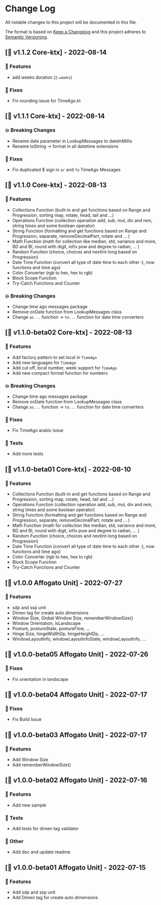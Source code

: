 # Change Log

All notable changes to this project will be documented in this file.

The format is based on [Keep a Changelog](http://keepachangelog.com/)
and this project adheres to [Semantic Versioning](http://semver.org/).

## [🐛 v1.1.2 Core-ktx] - 2022-08-14

### 🚀 Features

* add weeks duration (`2.weeks`)

### 🐛 Fixes

* Fix rounding issue for TimeAgo.kt

## [🐛 v1.1.1 Core-ktx] - 2022-08-14

### 💥 Breaking Changes

* Rename date parameter in LookupMessages to dateInMillis
* Rename toString -> format in all datetime extensions

### 🐛 Fixes

* Fix duplicated $ sign in `ar` and `fa` TimeAgo Messages

## [🎉 v1.1.0 Core-ktx] - 2022-08-13

### 🚀 Features

* Collections Function (built-in and get functions based on Range and Progression, sorting map,
  rotate, head, tail and ...)
* Operations Function (collection operation add, sub, mul, div and rem, string times and some
  boolean operator)
* String Function (formatting and get functions based on Range and Progression, separate,
  removeDecimalPart, rotate and ... )
* Math Function (math for collection like median, std, variance and more, BD and BI, round with
  digit, infix pow and degree to radian, ... )
* Random Function (choice, choices and nextInt-long based on Progression)
* Date Time Function (convert all type of date time to each other :), now functions and time ago)
* Color Converter (rgb to hex, hex to rgb)
* Block Scope Function
* Try-Catch Functions and Counter

### 💥 Breaking Changes

* Change time ago messages package
* Remove onDate function from LookupMessages class
* Change `as...` function -> `to...` function for date time converters

## [🎉 v1.1.0-beta02 Core-ktx] - 2022-08-13

### 🚀 Features

* Add factory pattern to set local in `TimeAgo`
* Add new languages for `TimeAgo`
* Add cut off, local number, week support for `TimeAgo`
* Add new compact format function for numbers

### 💥 Breaking Changes

* Change time ago messages package
* Remove onDate function from LookupMessages class
* Change `as...` function -> `to...` function for date time converters

### 🐛 Fixes

* Fix TimeAgo arabic issue

### 🧪 Tests

* Add more tests

## [🎉 v1.1.0-beta01 Core-ktx] - 2022-08-10

### 🚀 Features

* Collections Function (built-in and get functions based on Range and Progression, sorting map,
  rotate, head, tail and ...)
* Operations Function (collection operation add, sub, mul, div and rem, string times and some
  boolean operator)
* String Function (formatting and get functions based on Range and Progression, separate,
  removeDecimalPart, rotate and ... )
* Math Function (math for collection like median, std, variance and more, BD and BI, round with
  digit, infix pow and degree to radian, ... )
* Random Function (choice, choices and nextInt-long based on Progression)
* Date Time Function (convert all type of date time to each other :), now functions and time ago)
* Color Converter (rgb to hex, hex to rgb)
* Block Scope Function
* Try-Catch Functions and Counter

## [🎉 v1.0.0 Affogato Unit] - 2022-07-27

### 🚀 Features

* sdp and ssp unit
* Dimen tag for create auto dimensions
* Window Size, Global Window Size, rememberWindowSize()
* Window Orientation, isLandscape
* Posture, postureState, postureFlow, ...
* Hinge Size, hingeWidthDp, hingeHeightDp, ...
* WindowLayoutInfo, windowLayoutInfoState, windowLayoutInfo, ...

## [🎉 v1.0.0-beta05 Affogato Unit] - 2022-07-26

### 🐛 Fixes

* Fix orientation in landscape

## [🎉 v1.0.0-beta04 Affogato Unit] - 2022-07-17

### 🐛 Fixes

* Fix Build Issue

## [🎉 v1.0.0-beta03 Affogato Unit] - 2022-07-17

### 🚀 Features

* Add Window Size
* Add rememberWindowSize()

## [🎉 v1.0.0-beta02 Affogato Unit] - 2022-07-16

### 🚀 Features

* Add new sample

### 🧪 Tests

* Add tests for dimen tag validator

### 💭 Other

* Add doc and update readme

## [🎉 v1.0.0-beta01 Affogato Unit] - 2022-07-15

### 🚀 Features

* Add sdp and ssp unit
* Add Dimen tag for create auto dimensions
